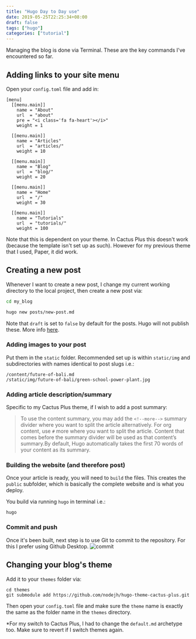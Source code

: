 ```yaml
---
title: "Hugo Day to Day use"
date: 2019-05-25T22:25:34+08:00
draft: false
tags: ["hugo"]
categories: ["tutorial"]
---
```

Managing the blog is done via Terminal. These are the key commands I've encountered so far.

<!--more-->

## Adding links to your site menu
Open your `config.toml` file and add in:
```
[menu]
  [[menu.main]]
    name = "About"
    url  = "about"
    pre = "<i class='fa fa-heart'></i>"
    weight = 1

  [[menu.main]]
    name = "Articles"
    url  = "articles/"
    weight = 10

  [[menu.main]]
    name = "Blog"
    url  = "blog/"
    weight = 20
  
  [[menu.main]]
    name = "Home"
    url  = "/"
    weight = 30

  [[menu.main]]
    name = "Tutorials"
    url  = "tutorials/"
    weight = 100
```
Note that this is dependent on your theme. In Cactus Plus this doesn't work (because the template isn't set up as such). However for my previous theme that I used, Paper, it did work.

## Creating a new post
Whenever I want to create a new post, I change my current working directory to the local project, then create a new post via:

```bash
cd my_blog

hugo new posts/new-post.md
```
Note that `draft` is set to `false` by default for the posts. Hugo will not publish these. More info [here](https://gohugo.io/getting-started/usage/).

### Adding images to your post
Put them in the `static` folder. Recommended set up is within `static/img` and subdirectories with names identical to post slugs i.e.:

```
/content/future-of-bali.md
/static/img/future-of-bali/green-school-power-plant.jpg
```

### Adding article description/summary
Specific to my Cactus Plus theme, if I wish to add a post summary:

> To use the content summary, you may add the `<!--more-->` summary divider where you want to split the article alternatively. For org content, use `#` more where you want to split the article. Content that comes before the summary divider will be used as that content’s summary.By default, Hugo automatically takes the first 70 words of your content as its summary.

### Building the website (and therefore post)
Once your article is ready, you will need to `build`  the files. This creates the `public` subfolder, which is basically the complete website and is what you deploy. 

You build via running `hugo` in terminal i.e.:
```
hugo
```

### Commit and push
Once it's been built, next step is to use Git to commit to the repository. For this I prefer using Github Desktop. ![commit](img/hugo-day-to-day/commit.png)

## Changing your blog's theme
Add it to your `themes` folder via:
```
cd themes
git submodule add https://github.com/nodejh/hugo-theme-cactus-plus.git
```
Then open your `config.toml` file and make sure the `theme` name is exactly the same as the folder name in the `themes` directory.

*For my switch to Cactus Plus, I had to change the `default.md` archetype too. Make sure to revert if I switch themes again.





